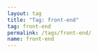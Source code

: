```yaml
---
layout: tag
title: "Tag: front-end"
tag: front-end
permalink: /tags/front-end/
name: front-end
---
```

